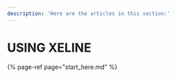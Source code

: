 ```yaml
---
description: 'Here are the articles in this section:'
---
```


# USING XELINE

{% page-ref page="start\_here.md" %}

